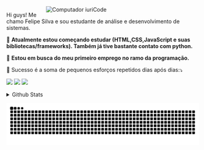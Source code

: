 <img src="https://raw.githubusercontent.com/MicaelliMedeiros/micaellimedeiros/master/image/computer-illustration.png" min-width="400px" max-width="400px" width="400px" align="right" alt="Computador iuriCode">

<p align="left"> 
  Hi guys! Me chamo Felipe Silva e sou estudante de análise e desenvolvimento de sistemas. 
</p>

<p align="left">
  🦄 <strong>Atualmente estou começando estudar (HTML,CSS,JavaScript e suas bibliotecas/frameworks). Também já tive bastante contato com python.</strong>
</p>

<p align="left">
  💼  <strong>Estou em busca do meu primeiro emprego no ramo da programação.</strong>
</p>

<p align="left">
  💌 Sucesso é a soma de pequenos esforços repetidos dias após dias:⤵️
</p>

<p align="left">
  <a href="felipe.profissionalti@gmail.com" alt="Gmail">
  <img src="https://img.shields.io/badge/-Gmail-FF0000?style=flat-square&labelColor=FF0000&logo=gmail&logoColor=white&link=LINK-DO-SEU-EMAIL" /></a>

  <a href="https://www.linkedin.com/in/felipe-silva-575531203/" alt="Linkedin">
  <img src="https://img.shields.io/badge/-Linkedin-0e76a8?style=flat-square&logo=Linkedin&logoColor=white&link=https://www.linkedin.com/in/felipe-silva-575531203/" /></a>

  <a href="#" alt="WhatsApp">
  <img src="https://img.shields.io/badge/-WhatsApp-25d366?style=flat-square&labelColor=25d366&logo=whatsapp&logoColor=white&link=API-DO-SEU-WHATSAPP"/></a>

  
  <details>
  <summary>Github Stats</summary>
<div>
  <a href="https://github.com/Felipe305">
  <img height="180em" src="https://github-readme-stats-eight-theta.vercel.app/api?username=Felipe305&show_icons=true&theme=tokyonight&include_all_commits=true&count_private=true"/>
  <img height="180em" src="https://github-readme-stats-eight-theta.vercel.app/api/top-langs/?username=Felipe305&layout=compact&langs_count=8&theme=tokyonight"/>
<div>
</details>
  
     
  
 ![Snake animation](https://github.com/Felipe305/Felipe305/blob/output/github-contribution-grid-snake.svg)
  
</div>
